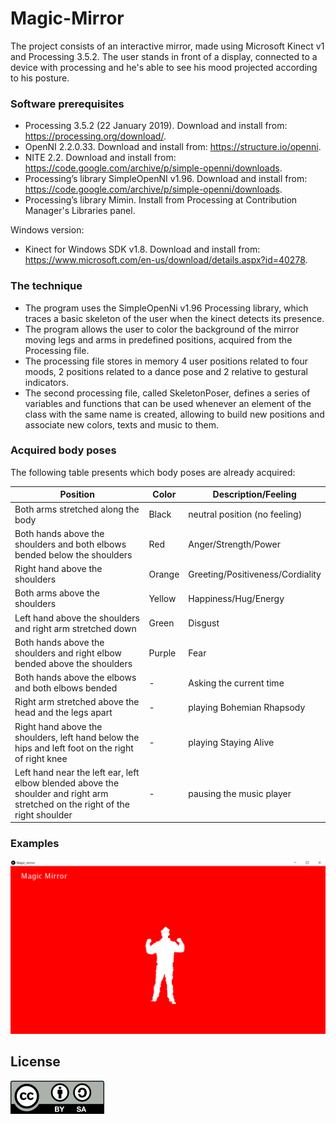# Magic-Mirror

The project consists of an interactive mirror, made using Microsoft Kinect v1 and Processing 3.5.2. The user stands in front of a display, connected to a device with processing and he's able to see his mood projected according to his posture.

### Software prerequisites 

* Processing 3.5.2 (22 January 2019). Download and install from: https://processing.org/download/.
* OpenNI 2.2.0.33. Download and install from: https://structure.io/openni.
* NITE 2.2. Download and install from: https://code.google.com/archive/p/simple-openni/downloads.
* Processing’s library SimpleOpenNI v1.96. Download and install from: https://code.google.com/archive/p/simple-openni/downloads.
* Processing’s library Mimin. Install from Processing at Contribution Manager's Libraries panel.

Windows version:
* Kinect for Windows SDK v1.8. Download and install from: https://www.microsoft.com/en-us/download/details.aspx?id=40278.

### The technique

* The program uses the SimpleOpenNi v1.96 Processing library, which traces a basic skeleton of the user when the kinect detects its presence.
*  The program allows the user to color the background of the mirror moving legs and arms in predefined positions, acquired from the Processing file.
* The processing file stores in memory 4 user positions related to four moods, 2 positions related to a dance pose and 2 relative to gestural indicators.
* The second processing file, called SkeletonPoser, defines a series of variables and functions that can be used whenever an element of the class with the same name is created, allowing to build new positions and associate new colors, texts and music to them.

### Acquired body poses

The following table presents which body poses are already acquired:

| Position | Color | Description/Feeling |
| --- | --- | --- |
| Both arms stretched along the body | Black | neutral position (no feeling) |
| Both hands above the shoulders and both elbows bended below the shoulders | Red | Anger/Strength/Power |
| Right hand above the shoulders | Orange | Greeting/Positiveness/Cordiality |
| Both arms above the shoulders | Yellow | Happiness/Hug/Energy |
| Left hand above the shoulders and right arm stretched down | Green | Disgust |
| Both hands above the shoulders and right elbow bended above the shoulders | Purple | Fear |
| Both hands above the elbows and both elbows bended | - | Asking the current time |
| Right arm stretched above the head and the legs apart | - | playing Bohemian Rhapsody |
| Right hand above the shoulders, left hand below the hips and left foot on the right of right knee | - | playing Staying Alive |
| Left hand near the left ear, left elbow blended above the shoulder and right arm stretched on the right of the right shoulder | - | pausing the music player |

### Examples
![alt text](https://github.com/nicolomassobrio/Magic-Mirror/blob/master/Images/Anger.png)


## License
![alt text](https://github.com/nicolomassobrio/Magic-Mirror/blob/master/CC-BY-SA_icon.svg.png)
